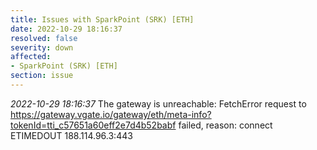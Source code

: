 ```yaml
---
title: Issues with SparkPoint (SRK) [ETH]
date: 2022-10-29 18:16:37
resolved: false
severity: down
affected:
- SparkPoint (SRK) [ETH]
section: issue
---
```


*2022-10-29 18:16:37* The gateway is unreachable: FetchError request to https://gateway.vgate.io/gateway/eth/meta-info?tokenId=tti_c57651a60eff2e7d4b52babf failed, reason: connect ETIMEDOUT 188.114.96.3:443